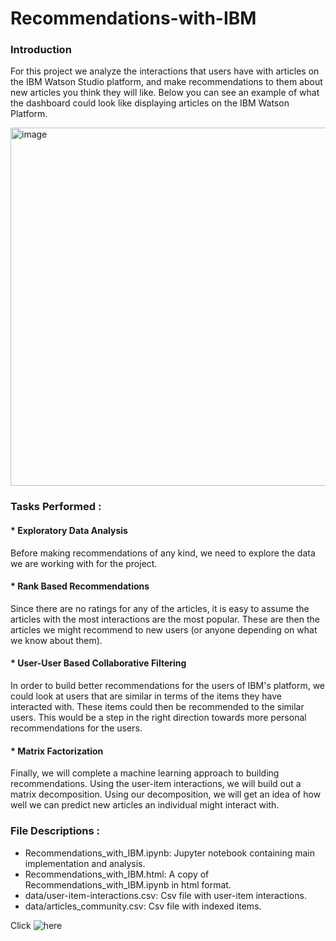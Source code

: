# Recommendations-with-IBM
### Introduction
For this project we analyze the interactions that users have with articles on the IBM Watson Studio platform, 
and make recommendations to them about new articles you think they will like. 
Below you can see an example of what the dashboard could look like displaying articles on the IBM Watson Platform.

<img width="573" alt="image" src="https://user-images.githubusercontent.com/81413089/126683745-50fc5585-f61e-417d-a8b5-1417f4a7587c.PNG">

### Tasks Performed : 

#### * Exploratory Data Analysis
Before making recommendations of any kind, we need to explore the data we are working with for the project.

#### * Rank Based Recommendations
Since there are no ratings for any of the articles, it is easy to assume the articles with the most interactions are the most popular. 
These are then the articles we might recommend to new users (or anyone depending on what we know about them).

#### * User-User Based Collaborative Filtering
In order to build better recommendations for the users of IBM's platform, we could look at users that are similar in terms 
of the items they have interacted with. These items could then be recommended to the similar users. 
This would be a step in the right direction towards more personal recommendations for the users.

#### * Matrix Factorization
Finally, we will complete a machine learning approach to building recommendations. Using the user-item interactions, 
we will build out a matrix decomposition. Using our decomposition, we will get an idea of how well we can predict new articles an individual might interact with.

### File Descriptions :
* Recommendations_with_IBM.ipynb: Jupyter notebook containing main implementation and analysis.
* Recommendations_with_IBM.html: A copy of Recommendations_with_IBM.ipynb in html format.
* data/user-item-interactions.csv: Csv file with user-item interactions.
* data/articles_community.csv: Csv file with indexed items.

Click ![here]()

